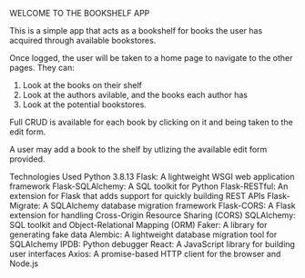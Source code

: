 WELCOME TO THE BOOKSHELF APP

This is a simple app that acts as a bookshelf for books the user has acquired through available bookstores.

Once logged, the user will be taken to a home page to navigate to the other pages. They can:

1. Look at the books on their shelf
2. Look at the authors avilable, and the books each author has
3. Look at the potential bookstores.

Full CRUD is available for each book by clicking on it and being taken to the edit form.

A user may add a book to the shelf by utlizing the available edit form provided.

Technologies Used
Python 3.8.13
Flask: A lightweight WSGI web application framework
Flask-SQLAlchemy: A SQL toolkit for Python
Flask-RESTful: An extension for Flask that adds support for quickly building REST APIs
Flask-Migrate: A SQLAlchemy database migration framework
Flask-CORS: A Flask extension for handling Cross-Origin Resource Sharing (CORS)
SQLAlchemy: SQL toolkit and Object-Relational Mapping (ORM)
Faker: A library for generating fake data
Alembic: A lightweight database migration tool for SQLAlchemy
IPDB: Python debugger
React: A JavaScript library for building user interfaces
Axios: A promise-based HTTP client for the browser and Node.js
